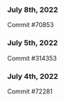 ### July 8th, 2022

Commit #70853

### July 5th, 2022

Commit #314353


### July 4th, 2022

Commit #72281
